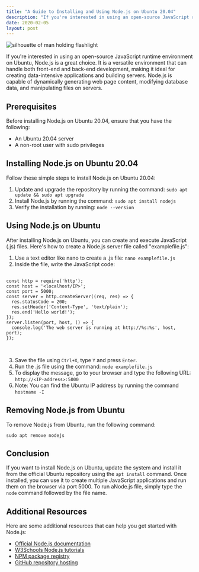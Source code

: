 ```yaml
---
title: "A Guide to Installing and Using Node.js on Ubuntu 20.04"
description: "If you're interested in using an open-source JavaScript runtime environment on Ubuntu, Node.js is a great choice. It is a versatile environment that can handle both front-end and back-end development, making it ideal for creating data-intensive applications and building servers. Node.js is capable of dynamically generating web page content, modifying database data, and manipulating files on servers."
date: 2020-02-05
layout: post
---
```


<article>
  <img alt="silhouette of man holding flashlight" src="https://images.unsplash.com/photo-1553708881-112abc53fe54?crop=entropy&amp;cs=tinysrgb&amp;fit=max&amp;fm=jpg&amp;ixid=Mnw0NDU0ODV8MHwxfHNlYXJjaHwxfHxBJTIwR3VpZGUlMjB0byUyMEluc3RhbGxpbmclMjBhbmQlMjBVc2luZyUyME5vZGUuanMlMjBvbiUyMFVidW50dSUyMDIwLjA0fGVufDB8MHx8fDE2ODM2NjA5NzQ&amp;ixlib=rb-4.0.3&amp;q=80&amp;w=1080"/>
  <p>If you're interested in using an open-source JavaScript runtime environment on Ubuntu, Node.js is a great choice. It is a versatile environment that can handle both front-end and back-end development, making it ideal for creating data-intensive applications and building servers. Node.js is capable of dynamically generating web page content, modifying database data, and manipulating files on servers.</p>
  <h2>Prerequisites</h2>
  <p>Before installing Node.js on Ubuntu 20.04, ensure that you have the following:</p>
  <ul>
    <li>An Ubuntu 20.04 server</li>
    <li>A non-root user with sudo privileges</li>
  </ul>
  <h2>Installing Node.js on Ubuntu 20.04</h2>
  <p>Follow these simple steps to install Node.js on Ubuntu 20.04:</p>
  <ol>
    <li>Update and upgrade the repository by running the command: <code>sudo apt update &amp;&amp; sudo apt upgrade</code></li>
    <li>Install Node.js by running the command: <code>sudo apt install nodejs</code></li>
    <li>Verify the installation by running: <code>node --version</code></li>
  </ol>
  <h2>Using Node.js on Ubuntu</h2>
  <p>After installing Node.js on Ubuntu, you can create and execute JavaScript (.js) files. Here's how to create a Node.js server file called "examplefile.js":</p>
  <ol>
    <li>Use a text editor like nano to create a .js file: <code>nano examplefile.js</code></li>
    <li>Inside the file, write the JavaScript code:</li>
  </ol>
  <pre>    <code>
const http = require('http');
const host = '&lt;localhost/IP&gt;';
const port = 5000;
const server = http.createServer((req, res) =&gt; {
  res.statusCode = 200;
  res.setHeader('Content-Type', 'text/plain');
  res.end('Hello world!');
});
server.listen(port, host, () =&gt; {
  console.log('The web server is running at http://%s:%s', host, port);
});
    </code>
  </pre>
  <ol start="3">
    <li>Save the file using <code>Ctrl+X</code>, type <code>Y</code> and press <code>Enter</code>.</li>
    <li>Run the .js file using the command: <code>node examplefile.js</code></li>
    <li>To display the message, go to your browser and type the following URL: <code>http://&lt;IP-address&gt;:5000</code></li>
    <li>Note: You can find the Ubuntu IP address by running the command <code>hostname -I</code></li>
  </ol>
  <h2>Removing Node.js from Ubuntu</h2>
  <p>To remove Node.js from Ubuntu, run the following command:</p>
  <code>sudo apt remove nodejs</code>
  <h2>Conclusion</h2>
  <p>If you want to install Node.js on Ubuntu, update the system and install it from the official Ubuntu repository using the <code>apt install</code> command. Once installed, you can use it to create multiple JavaScript applications and run them on the browser via port 5000. To run aNode.js file, simply type the <code>node</code> command followed by the file name.</p>
  <h2>Additional Resources</h2>
  <p>Here are some additional resources that can help you get started with Node.js:</p>
  <ul>
    <li><a href="https://nodejs.org/en/docs/">Official Node.js documentation</a></li>
    <li><a href="https://www.w3schools.com/nodejs/">W3Schools Node.js tutorials</a></li>
    <li><a href="https://www.npmjs.com/">NPM package registry</a></li>
    <li><a href="https://github.com/">GitHub repository hosting</a></li>
  </ul>
</article>